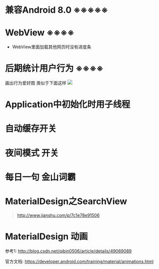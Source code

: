 # 兼容Android 8.0  ※※※※※

# WebView  ※※※※
- WebView里面加载其他网页时没有进度条

# 后期统计用户行为  ※※※※
画出行为爱好图
类似于下面这样
![](http://olg7c0d2n.bkt.clouddn.com/17-11-10/52237715.jpg)

# Application中初始化时用子线程

# 自动缓存开关
# 夜间模式 开关
# 每日一句 金山词霸
# MaterialDesign之SearchView 
>http://www.jianshu.com/p/7c1e78e91506

# MaterialDesign 动画
参考1: http://blog.csdn.net/qibin0506/article/details/49069089

官方文档: https://developer.android.com/training/material/animations.html
